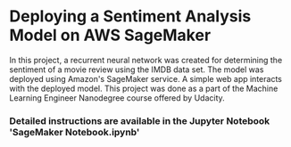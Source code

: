 # Deploying a Sentiment Analysis Model on AWS SageMaker

In this project, a recurrent neural network was created for determining the sentiment of a movie review using the IMDB data set. The model was deployed using Amazon's SageMaker service. A simple web app interacts with the deployed model. This project was done as a part of the Machine Learning Engineer Nanodegree course offered by Udacity. 

### Detailed instructions are available in the Jupyter Notebook 'SageMaker Notebook.ipynb'
